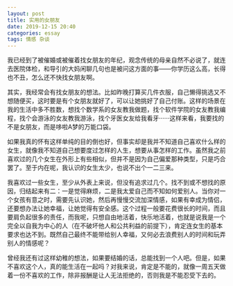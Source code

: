 ```yaml
---
layout: post
title: 实用的女朋友
date: 2019-12-15 20:40
categories: essay
tags: 情感 杂谈
---
```


我已经到了被催婚或被催着找女朋友的年纪，观念传统的母亲自然不必说了，就连去医院体检，和导引的大妈闲聊几句也是被问这方面的事——你学历这么高，长得也不丑，怎么还不快找女朋友啊。

其实，我经常会有找女朋友的想法。比如昨晚打算买几件衣服，自己懒得挑选又不想随便买，这时要是有个女朋友就好了，可以让她挑好了自己付账。这样的场景在我的生活中多不胜数，想找个数学系的女友教我做题，找个软件学院的女友教我编程，找个会游泳的女友教我游泳，找个牙医女友给我看牙······这样来看，我要找的不是女朋友，而是哆啦A梦的万能口袋。

如果我真的怀有这样单纯的目的倒也好，但事实却是我并不知道自己喜欢什么样的女生，就像我不知道自己想要度过怎样的人生，想要从事怎样的工作。虽然我之前喜欢过的几个女生在外形上有些相似，但并不是因为自己偏爱那种类型，只是巧合罢了。至于内在呢，我认识的女生太少，也说不出个一二三来。

我喜欢过一些女生，至少从外表上来说，但没有追求过几个。找不到或不想找的原因，归结起来有二：一是觉得麻烦，二是我太爱自己而不知如何爱别人。当你对一个女孩有意之时，需要先认识她，然后再慢慢交流加深情感，如果有幸成为情侣，还要想办法让她幸福，让她觉得有安全感。这个过程一般要花费很长的时间，而且要肩负起很多的责任，而我呢，只想自由地活着，快乐地活着，也就是说我是一个完全以自我为中心的人（在不破坏他人和公共利益的前提下），肯定连女生的基本要求也达不到。既然自己最终不能带给别人幸福，又何必去浪费别人的时间和玩弄别人的情感呢？

曾经我还有过这样幼稚的想法，如果要结婚的话，总能找到一个人吧。但是，如果不喜欢这个人，真的能生活在一起吗？对我来说，肯定是不能的，就像一周五天做着一份不喜欢的工作，除非报酬是让人无法拒绝的，否则我是不能忍受下去的。